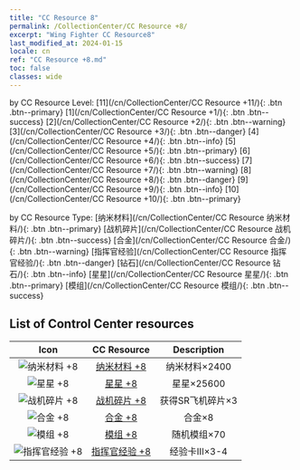```yaml
---
title: "CC Resource 8"
permalink: /CollectionCenter/CC Resource +8/
excerpt: "Wing Fighter CC Resource8"
last_modified_at: 2024-01-15
locale: cn
ref: "CC Resource +8.md"
toc: false
classes: wide
---
```


  by CC Resource Level:  [11](/cn/CollectionCenter/CC Resource +11/){: .btn .btn--primary}   [1](/cn/CollectionCenter/CC Resource +1/){: .btn .btn--success}   [2](/cn/CollectionCenter/CC Resource +2/){: .btn .btn--warning}   [3](/cn/CollectionCenter/CC Resource +3/){: .btn .btn--danger}   [4](/cn/CollectionCenter/CC Resource +4/){: .btn .btn--info}   [5](/cn/CollectionCenter/CC Resource +5/){: .btn .btn--primary}   [6](/cn/CollectionCenter/CC Resource +6/){: .btn .btn--success}   [7](/cn/CollectionCenter/CC Resource +7/){: .btn .btn--warning}   [8](/cn/CollectionCenter/CC Resource +8/){: .btn .btn--danger}   [9](/cn/CollectionCenter/CC Resource +9/){: .btn .btn--info}   [10](/cn/CollectionCenter/CC Resource +10/){: .btn .btn--primary} 

  by CC Resource Type:  [纳米材料](/cn/CollectionCenter/CC Resource 纳米材料/){: .btn .btn--primary}   [战机碎片](/cn/CollectionCenter/CC Resource 战机碎片/){: .btn .btn--success}   [合金](/cn/CollectionCenter/CC Resource 合金/){: .btn .btn--warning}   [指挥官经验](/cn/CollectionCenter/CC Resource 指挥官经验/){: .btn .btn--danger}   [钻石](/cn/CollectionCenter/CC Resource 钻石/){: .btn .btn--info}   [星星](/cn/CollectionCenter/CC Resource 星星/){: .btn .btn--primary}   [模组](/cn/CollectionCenter/CC Resource 模组/){: .btn .btn--success} 

## List of Control Center resources

  |   Icon |      CC Resource        |   Description   |
  |:------:|:---------------:|:---------------:|
  | ![纳米材料 +8](/images/cc/CC_纳米材料_5_p.png) | [纳米材料 +8](/cn/CollectionCenter/纳米材料_8/) | 纳米材料×2400 |
  | ![星星 +8](/images/cc/CC_星星_5_p.png) | [星星 +8](/cn/CollectionCenter/星星_8/) | 星星×25600 |
  | ![战机碎片 +8](/images/cc/CC_战机碎片_5_p.png) | [战机碎片 +8](/cn/CollectionCenter/战机碎片_8/) | 获得SR飞机碎片×3 |
  | ![合金 +8](/images/cc/CC_合金_5_p.png) | [合金 +8](/cn/CollectionCenter/合金_8/) | 合金×8 |
  | ![模组 +8](/images/cc/CC_模组_5_p.png) | [模组 +8](/cn/CollectionCenter/模组_8/) | 随机模组×70 |
  | ![指挥官经验 +8](/images/cc/CC_指挥官经验_5_p.png) | [指挥官经验 +8](/cn/CollectionCenter/指挥官经验_8/) | 经验卡III×3-4 |

